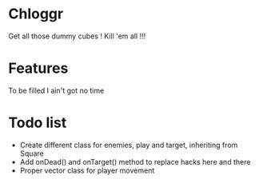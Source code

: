 Chloggr
=======

Get all those dummy cubes ! Kill 'em all !!!

Features
========

To be filled I ain't got no time

Todo list
=========

* Create different class for enemies, play and target, inheriting from Square
* Add onDead() and onTarget() method to replace hacks here and there
* Proper vector class for player movement